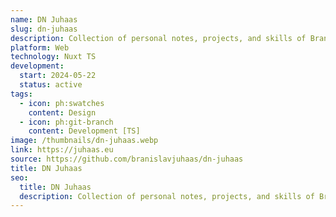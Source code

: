 ```yaml
---
name: DN Juhaas
slug: dn-juhaas
description: Collection of personal notes, projects, and skills of Branislav Juhaas.
platform: Web
technology: Nuxt TS
development:
  start: 2024-05-22
  status: active
tags:
  - icon: ph:swatches
    content: Design
  - icon: ph:git-branch
    content: Development [TS]
image: /thumbnails/dn-juhaas.webp
link: https://juhaas.eu
source: https://github.com/branislavjuhaas/dn-juhaas
title: DN Juhaas
seo:
  title: DN Juhaas
  description: Collection of personal notes, projects, and skills of Branislav Juhaas.
---
```


#
